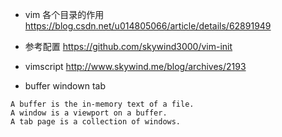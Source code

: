 * vim 各个目录的作用
https://blog.csdn.net/u014805066/article/details/62891949

* 参考配置
https://github.com/skywind3000/vim-init

* vimscript
http://www.skywind.me/blog/archives/2193

* buffer windown tab

```
A buffer is the in-memory text of a file.
A window is a viewport on a buffer.
A tab page is a collection of windows.
```
